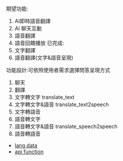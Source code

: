 期望功能:
1. AI即時語音翻譯
2. AI 聊天互動
3. 語音翻譯
4. 語音回饋播放
已完成:
1. 文字翻譯
2. 語音翻譯(文字&語音呈現)

功能設計:可依照使用者需求選擇問答呈現方式
1. 聊天
2. 翻譯
  1. 文字轉文字 translate_text
  2. 文字轉文字&語音 translate_text2speech
  3. 文字轉語音
  4. 語音轉文字
  5. 語音轉文字&語音 translate_speech2speech
  6. 語音轉語音 


- [lang data](src/stores/langData.js)
- [api function](src/assets/js/conversion.js)